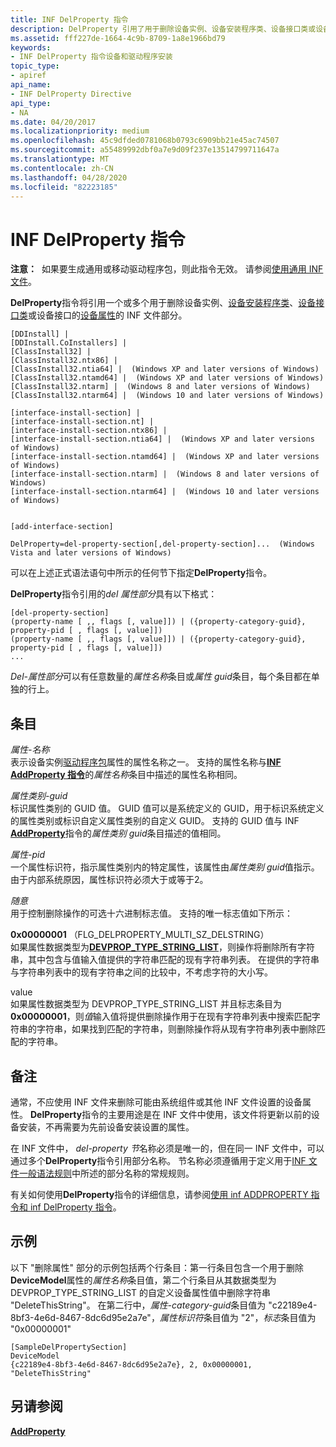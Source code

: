 ```yaml
---
title: INF DelProperty 指令
description: DelProperty 引用了用于删除设备实例、设备安装程序类、设备接口类或设备接口的设备属性的 INF 文件部分。
ms.assetid: fff227de-1664-4c9b-8709-1a8e1966bd79
keywords:
- INF DelProperty 指令设备和驱动程序安装
topic_type:
- apiref
api_name:
- INF DelProperty Directive
api_type:
- NA
ms.date: 04/20/2017
ms.localizationpriority: medium
ms.openlocfilehash: 45c9dfded0781068b0793c6909bb21e45ac74507
ms.sourcegitcommit: a55489992dbf0a7e9d09f237e13514799711647a
ms.translationtype: MT
ms.contentlocale: zh-CN
ms.lasthandoff: 04/28/2020
ms.locfileid: "82223185"
---
```

# <a name="inf-delproperty-directive"></a>INF DelProperty 指令


**注意：**  如果要生成通用或移动驱动程序包，则此指令无效。 请参阅[使用通用 INF 文件](using-a-universal-inf-file.md)。

 

**DelProperty**指令将引用一个或多个用于删除设备实例、[设备安装程序类](device-setup-classes.md)、[设备接口类](device-interface-classes.md)或设备接口的[设备属性](device-properties.md)的 INF 文件部分。

```inf
[DDInstall] | 
[DDInstall.CoInstallers] | 
[ClassInstall32] | 
[ClassInstall32.ntx86] | 
[ClassInstall32.ntia64] |  (Windows XP and later versions of Windows)
[ClassInstall32.ntamd64] |  (Windows XP and later versions of Windows)
[ClassInstall32.ntarm] |  (Windows 8 and later versions of Windows)
[ClassInstall32.ntarm64] |  (Windows 10 and later versions of Windows)

[interface-install-section] | 
[interface-install-section.nt] | 
[interface-install-section.ntx86] | 
[interface-install-section.ntia64] |  (Windows XP and later versions of Windows)
[interface-install-section.ntamd64] |  (Windows XP and later versions of Windows)
[interface-install-section.ntarm] |  (Windows 8 and later versions of Windows)
[interface-install-section.ntarm64] |  (Windows 10 and later versions of Windows)


[add-interface-section] 
 
DelProperty=del-property-section[,del-property-section]...  (Windows Vista and later versions of Windows)
```

可以在上述正式语法语句中所示的任何节下指定**DelProperty**指令。

**DelProperty**指令引用的*del 属性部分*具有以下格式：

```inf
[del-property-section]
(property-name [ ,, flags [, value]]) | ({property-category-guid}, property-pid [ , flags [, value]])
(property-name [ ,, flags [, value]]) | ({property-category-guid}, property-pid [ , flags [, value]])
...
```

*Del-属性部分*可以有任意数量的*属性名称*条目或*属性 guid*条目，每个条目都在单独的行上。

## <a name="entries"></a>条目


<a href="" id="property-name"></a>*属性-名称*  
表示设备实例[驱动程序包](driver-packages.md)属性的属性名称之一。 支持的属性名称与[**INF AddProperty 指令**](inf-addproperty-directive.md)的*属性名称*条目中描述的属性名称相同。

<a href="" id="property-category-guid"></a>*属性类别-guid*  
标识属性类别的 GUID 值。 GUID 值可以是系统定义的 GUID，用于标识系统定义的属性类别或标识自定义属性类别的自定义 GUID。 支持的 GUID 值与 INF [**AddProperty**](inf-addproperty-directive.md)指令的*属性类别 guid*条目描述的值相同。

<a href="" id="property-pid"></a>*属性-pid*  
一个属性标识符，指示属性类别内的特定属性，该属性由*属性类别 guid*值指示。 由于内部系统原因，属性标识符必须大于或等于2。

<a href="" id="flags"></a>*随意*  
用于控制删除操作的可选十六进制标志值。 支持的唯一标志值如下所示：

<a href="" id="0x00000001--flg-delproperty-multi-sz-delstring-"></a>**0x00000001** （FLG_DELPROPERTY_MULTI_SZ_DELSTRING）  
如果属性数据类型为[**DEVPROP_TYPE_STRING_LIST**](https://docs.microsoft.com/windows-hardware/drivers/install/devprop-type-string-list)，则操作将删除所有字符串，其中包含与值输入值提供的字符串匹配的现有字符串列表。 在提供的字符串与字符串列表中的现有字符串之间的比较中，不考虑字符的大小写。

<a href="" id="value"></a>value   
如果属性数据类型为 DEVPROP_TYPE_STRING_LIST 并且标志条目为**0x00000001**，则*值*输入值将提供删除操作用于在现有字符串列表中搜索匹配字符串的字符串，如果找到匹配的字符串，则删除操作将从现有字符串列表中删除匹配的字符串。

<a name="remarks"></a>备注
-------

通常，不应使用 INF 文件来删除可能由系统组件或其他 INF 文件设置的设备属性。 **DelProperty**指令的主要用途是在 INF 文件中使用，该文件将更新以前的设备安装，不再需要为先前设备安装设置的属性。

在 INF 文件中， *del-property 节*名称必须是唯一的，但在同一 INF 文件中，可以通过多个**DelProperty**指令引用部分名称。 节名称必须遵循用于定义用于[INF 文件一般语法规则](general-syntax-rules-for-inf-files.md)中所述的部分名称的常规规则。

有关如何使用**DelProperty**指令的详细信息，请参阅[使用 inf ADDPROPERTY 指令和 inf DelProperty 指令](using-the-inf-addproperty-directive-and-the-inf-delproperty-directive.md)。

<a name="examples"></a>示例
--------

以下 "删除属性" 部分的示例包括两个行条目：第一行条目包含一个用于删除**DeviceModel**属性的*属性名称*条目值，第二个行条目从其数据类型为 DEVPROP_TYPE_STRING_LIST 的自定义设备属性值中删除字符串 "DeleteThisString"。 在第二行中，*属性-category-guid*条目值为 "c22189e4-8bf3-4e6d-8467-8dc6d95e2a7e"，*属性标识符*条目值为 "2"，*标志*条目值为 "0x00000001"

```inf
[SampleDelPropertySection]
DeviceModel
{c22189e4-8bf3-4e6d-8467-8dc6d95e2a7e}, 2, 0x00000001, "DeleteThisString"
```

## <a name="see-also"></a>另请参阅


[**AddProperty**](inf-addproperty-directive.md)

 

 






